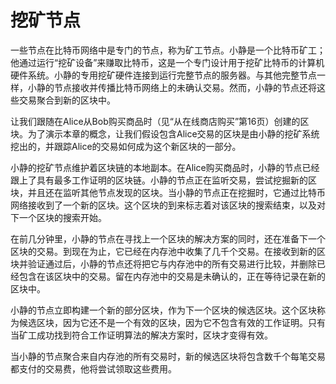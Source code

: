 # 挖矿节点

一些节点在比特币网络中是专门的节点，称为矿工节点。小静是一个比特币矿工；他通过运行“挖矿设备”来赚取比特币，这是一个专门设计用于挖矿比特币的计算机硬件系统。小静的专用挖矿硬件连接到运行完整节点的服务器。与其他完整节点一样，小静的节点接收并传播比特币网络上的未确认交易。然而，小静的节点还将这些交易聚合到新的区块中。

让我们跟随在Alice从Bob购买商品时（见“从在线商店购买”第16页）创建的区块。为了演示本章的概念，让我们假设包含Alice交易的区块是由小静的挖矿系统挖出的，并跟踪Alice的交易如何成为这个新区块的一部分。

小静的挖矿节点维护着区块链的本地副本。在Alice购买商品时，小静的节点已经跟上了具有最多工作证明的区块链。小静的节点正在监听交易，尝试挖掘新的区块，并且还在监听其他节点发现的区块。当小静的节点正在挖掘时，它通过比特币网络接收到了一个新的区块。这个区块的到来标志着对该区块的搜索结束，以及对下一个区块的搜索开始。

在前几分钟里，小静的节点在寻找上一个区块的解决方案的同时，还在准备下一个区块的交易。到现在为止，它已经在内存池中收集了几千个交易。在接收到新的区块并验证通过后，小静的节点还将把它与内存池中的所有交易进行比较，并删除已经包含在该区块中的交易。留在内存池中的交易是未确认的，正在等待记录在新的区块中。

小静的节点立即构建一个新的部分区块，作为下一个区块的候选区块。这个区块称为候选区块，因为它还不是一个有效的区块，因为它不包含有效的工作证明。只有当矿工成功找到符合工作证明算法的解决方案时，区块才变得有效。

当小静的节点聚合来自内存池的所有交易时，新的候选区块将包含数千个每笔交易都支付的交易费，他将尝试领取这些费用。
